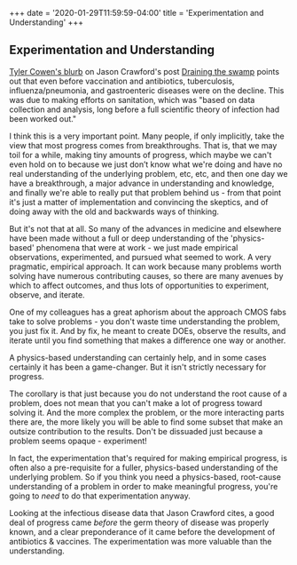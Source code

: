 +++
date = '2020-01-29T11:59:59-04:00'
title = 'Experimentation and Understanding'
+++
## Experimentation and Understanding
[Tyler Cowen's blurb](https://marginalrevolution.com/marginalrevolution/2020/01/draining-the-swamp.html) on Jason Crawford's post [Draining the swamp](https://rootsofprogress.org/draining-the-swamp) points out that even before vaccination and antibiotics, tuberculosis, influenza/pneumonia, and gastroenteric diseases were on the decline. This was due to making efforts on sanitation, which was "based on data collection and analysis, long before a full scientific theory of infection had been worked out."

I think this is a very important point. Many people, if only implicitly, take the view that most progress comes from breakthroughs. That is, that we may toil for a while, making tiny amounts of progress, which maybe we can't even hold on to because we just don’t know what we're doing and have no real understanding of the underlying problem, etc, etc, and then one day we have a breakthrough, a major advance in understanding and knowledge, and finally we're able to really put that problem behind us - from that point it's just a matter of implementation and convincing the skeptics, and of doing away with the old and backwards ways of thinking.

But it's not that at all. So many of the advances in medicine and elsewhere have been made without a full or deep understanding of the 'physics-based' phenomena that were at work - we just made empirical observations, experimented, and pursued what seemed to work. A very pragmatic, empirical approach. It can work because many problems worth solving have numerous contributing causes, so there are many avenues by which to affect outcomes, and thus lots of opportunities to experiment, observe, and iterate.

One of my colleagues has a great aphorism about the approach CMOS fabs take to solve problems - you don't waste time understanding the problem, you just fix it. And by fix, he meant to create DOEs, observe the results, and iterate until you find something that makes a difference one way or another.

A physics-based understanding can certainly help, and in some cases certainly it has been a game-changer. But it isn't strictly necessary for progress.

The corollary is that just because you do not understand the root cause of a problem, does not mean that you can't make a lot of progress toward solving it. And the more complex the problem, or the more interacting parts there are, the more likely you will be able to find some subset that make an outsize contribution to the results. Don't be dissuaded just because a problem seems opaque - experiment!

In fact, the experimentation that's required for making empirical progress, is often also a pre-requisite for a fuller, physics-based understanding of the underlying problem. So if you think you need a physics-based, root-cause understanding of a problem in order to make meaningful progress, you're going to *need* to do that experimentation anyway.

Looking at the infectious disease data that Jason Crawford cites, a good deal of progress came *before* the germ theory of disease was properly known, and a clear preponderance of it came before the development of antibiotics & vaccines. The experimentation was more valuable than the understanding.

